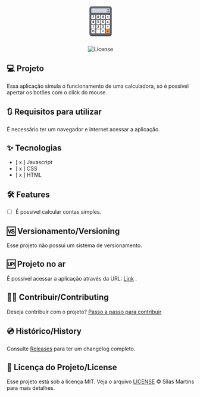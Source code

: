 <h1 align="center">
  <img alt="Calculadora" height="80" title="Plant Manager" src="./assets/img/imagem.png" />
</h1>

<p align="center">
  <img alt="License" src="https://img.shields.io/github/license/silasfmartins/calculadora">
</p>

## 💻 Projeto
Essa aplicação simula o funcionamento de uma calculadora, só é possível apertar os botões com o click do mouse.

## 🔃 Requisitos para utilizar

É necessário ter um navegador e internet acessar a aplicação.

## ✨ Tecnologias

-   [ x ] Javascript
-   [ x ] CSS
-   [ x ] HTML

## :hammer_and_wrench: Features 

-   [ ] É possível calcular contas simples.

## 🆚 Versionamento/Versioning

Esse projeto não possui um sistema de versionamento.

## 🆙 Projeto no ar

É possível acessar a aplicação através da URL: [Link](https://silasfmartins.github.io/calculadora/) .

## 👨‍💻 Contribuir/Contributing

Deseja contribuir com o projeto? [Passo a passo para contribuir](https://github.com/silasfmartins/calculadora/blob/master/Contributing.md)

## 💿 Histórico/History

Consulte [Releases](https://github.com/silasfmartins/calculadora/releases/) para ter um changelog completo.

## 📄 Licença do Projeto/License

Esse projeto está sob a licença MIT. Veja o arquivo [LICENSE](https://github.com/silasfmartins/calculadora/blob/main/LICENSE) © Silas Martins para mais detalhes.

